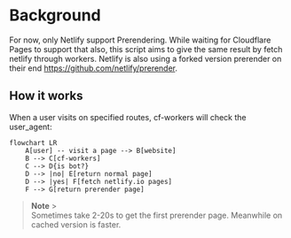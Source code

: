 # Background

For now, only Netlify support Prerendering. While waiting for Cloudflare Pages to support that also, this script aims to give the same result by fetch netlify through workers. Netlify is also using a forked version prerender on their end https://github.com/netlify/prerender.

## How it works

When a user visits on specified routes, cf-workers will check the user_agent:

```mermaid
flowchart LR
    A[user] -- visit a page --> B[website]
    B --> C[cf-workers]
    C --> D{is bot?}
    D --> |no| E[return normal page]
    D --> |yes| F[fetch netlify.io pages]
    F --> G[return prerender page]
```

> **Note** > <br>Sometimes take 2-20s to get the first prerender page. Meanwhile on cached version is faster.
